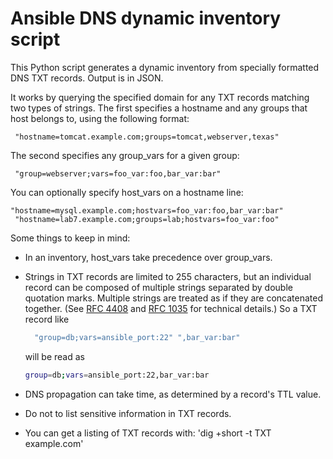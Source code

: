 # Ansible DNS dynamic inventory script

This Python script generates a dynamic inventory from specially formatted DNS TXT records. Output is in JSON.

It works by querying the specified domain for any TXT records matching two types of strings. The first specifies a hostname and any groups that host belongs to, using the following format:

     "hostname=tomcat.example.com;groups=tomcat,webserver,texas"

The second specifies any group_vars for a given group:

     "group=webserver;vars=foo_var:foo,bar_var:bar"

You can optionally specify host_vars on a hostname line:

    "hostname=mysql.example.com;hostvars=foo_var:foo,bar_var:bar"
     "hostname=lab7.example.com;groups=lab;hostvars=foo_var:foo"

Some things to keep in mind:
- In an inventory, host_vars take precedence over group_vars.
- Strings in TXT records are limited to 255 characters, but an individual
  record can be composed of multiple strings separated by double quotation
  marks. Multiple strings are treated as if they are concatenated together.
  (See [RFC 4408](https://www.ietf.org/rfc/rfc4408.txt) and [RFC 1035](https://www.ietf.org/rfc/rfc1035.txt) for technical details.) So a TXT record like

   ```bash
     "group=db;vars=ansible_port:22" ",bar_var:bar"
   ```     

   will be read as

   ```bash  
   group=db;vars=ansible_port:22,bar_var:bar
   ```

- DNS propagation can take time, as determined by a record's TTL value.
- Do not to list sensitive information in TXT records.
- You can get a listing of TXT records with: 'dig +short -t TXT example.com'
